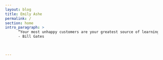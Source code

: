 ```yaml
---
layout: blog
title: Emily Ashe
permalink: /
section: home
intro_paragraph: >
      “Your most unhappy customers are your greatest source of learning.” 
      - Bill Gates
     
     
     
---
```


